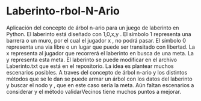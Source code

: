 # Laberinto-rbol-N-Ario
Aplicación del concepto de árbol n-ario para un juego de laberinto en Python.
El laberinto está diseñado con 1,0,x,y . 
El símbolo 1 representa una barrera o un muro, por el cual el jugador x , no podrá pasar.
El símbolo 0 representa una via libre o un lugar que puede ser transitado con libertad.
La x representa al jugador que recorrerá el laberinto en busca de una meta.
La y representa esta meta.
El laberinto se puede modificar en el archivo Laberinto.txt que está en el repositorio. La idea es plantear muchos escenarios posibles.
A traves del concepto de árbol n-ario y los distintos métodos que se le dan se puede armar un árbol con los datos del laberinto y buscar el nodo y , que en este caso sería la meta.
Aún faltan escenarios a considerar y el método validarVecinos tiene muchos puntos a mejorar. 
